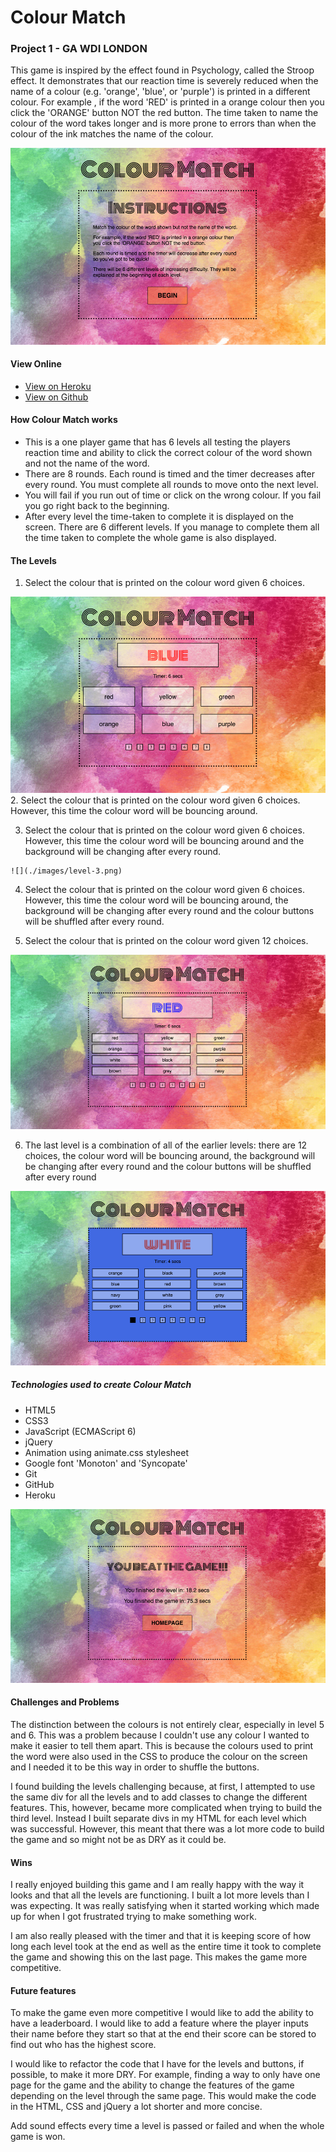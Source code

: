 # Colour Match

### Project 1 - GA WDI LONDON

This game is inspired by the effect found in Psychology, called the Stroop effect. It demonstrates that our reaction time is severely reduced when the name of a colour (e.g. 'orange', 'blue', or 'purple') is printed in a different colour. For example , if the word 'RED' is printed in a orange colour then you click the 'ORANGE' button NOT the red button. The time taken to name the colour of the word takes longer and is more prone to errors than when the colour of the ink matches the name of the colour.

![](./images/instructions-page.png)

#### View Online
- [View on Heroku](http://colour-match-game.herokuapp.com/)
- [View on Github](https://github.com/amadeakimmins/wdi-first-project.git)

#### How Colour Match works

- This is a one player game that has 6 levels all testing the players reaction time and ability to click the correct colour of the word shown and not the name of the word.
- There are 8 rounds. Each round is timed and the timer decreases after every round. You must complete all rounds to move onto the next level.
- You will fail if you run out of time or click on the wrong colour. If you fail you go right back to the beginning.
- After every level the time-taken to complete it is displayed on the screen. There are 6 different levels. If you manage to complete them all the time taken to complete the whole game is also displayed.

#### The Levels

  1. Select the colour that is printed on the colour word given 6 choices.

  ![](./images/level-1.png)
  2. Select the colour that is printed on the colour word given 6 choices. However, this time the colour word will be bouncing around.

  3. Select the colour that is printed on the colour word given 6 choices. However, this time the colour word will be bouncing around and the background will be changing after every round.

    ![](./images/level-3.png)

  4. Select the colour that is printed on the colour word given 6 choices. However, this time the colour word will be bouncing around, the background will be changing after every round and the colour buttons will be shuffled after every round.

  5. Select the colour that is printed on the colour word given 12 choices.

  ![](./images/level-5.png)

  6. The last level is a combination of all of the earlier levels: there are 12 choices, the colour word will be bouncing around, the background will be changing after every round and the colour buttons will be shuffled after every round

  ![](./images/level-6.png)


##### Technologies used to create Colour Match
- HTML5
- CSS3
- JavaScript (ECMAScript 6)
- jQuery
- Animation using animate.css stylesheet
- Google font 'Monoton' and 'Syncopate'
- Git
- GitHub
- Heroku

![](./images/finished-game.png)

#### Challenges and Problems

The distinction between the colours is not entirely clear, especially in level 5 and 6. This was a problem because I couldn't use any colour I wanted to make it easier to tell them apart. This is because the colours used to print the word were also used in the CSS to produce the colour on the screen and I needed it to be this way in order to shuffle the buttons.

I found building the levels challenging because, at first, I attempted to use the same div for all the levels and to add classes to change the different features. This, however, became more complicated when trying to build the third level. Instead I built separate divs in my HTML for each level which was successful. However, this meant that there was a lot more code to build the game and so might not be as DRY as it could be.

#### Wins

I really enjoyed building this game and I am really happy with the way it looks and that all the levels are functioning. I built a lot more levels than I was expecting. It was really satisfying when it started working which made up for when I got frustrated trying to make something work.

I am also really pleased with the timer and that it is keeping score of how long each level took at the end as well as the entire time it took to complete the game and showing this on the last page. This makes the game more competitive.


#### Future features

To make the game even more competitive I would like to add the ability to have a leaderboard. I would like to add a feature where the player inputs their name before they start so that at the end their score can be stored to find out who has the highest score.

I would like to refactor the code that I have for the levels and buttons, if possible, to make it more DRY. For example, finding a way to only have one page for the game and the ability to change the features of the game depending on the level through the same page. This would make the code in the HTML, CSS and jQuery a lot shorter and more concise.

Add sound effects every time a level is passed or failed and when the whole game is won.
